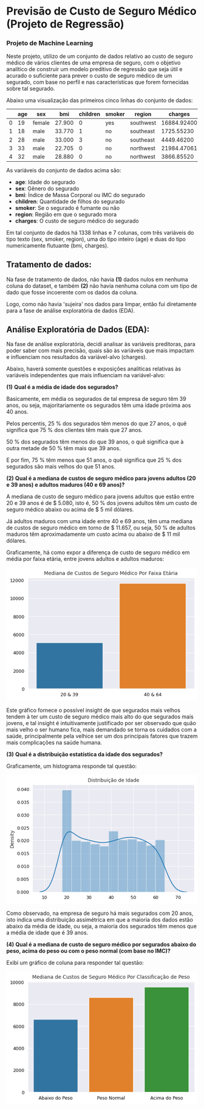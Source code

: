 # Previsão de Custo de Seguro Médico (Projeto de Regressão)
### Projeto de Machine Learning

 Neste projeto, utilizo de um conjunto de dados relativo ao custo de seguro médico de vários clientes de uma empresa de seguro, com o objetivo analítico de construir um modelo preditivo de regressão que seja útil e acurado o suficiente para prever o custo de seguro médico de um segurado, com base no perfil e nas características que forem fornecidas sobre tal segurado.
 
Abaixo uma visualização das primeiros cinco linhas do conjunto de dados:

|     | age |   sex  |    bmi   |children| smoker |  region   |   charges   |
|-----|-----|--------|----------|--------|--------|-----------|-------------|
| 0   | 19  | female | 27.900   | 0      | yes    | southwest | 16884.92400 |
| 1   | 18  | male   | 33.770   | 1      | no     | southeast | 1725.55230  |
| 2   | 28  | male   | 33.000   | 3      | no     | southeast | 4449.46200  |
| 3   | 33  | male   | 22.705   | 0      | no     | northwest | 21984.47061 |
| 4   | 32  | male   | 28.880   | 0      | no     | northwest | 3866.85520  |

As variáveis do conjunto de dados acima são:

* **age**: Idade do segurado
* **sex**: Gênero do segurado
* **bmi**: Índice de Massa Corporal ou IMC do segurado
* **children**: Quantidade de filhos do segurado
* **smoker**: Se o segurado é fumante ou não
* **region**: Região em que o segurado mora
* **charges**: O custo de seguro médico do segurado

Em tal conjunto de dados há 1338 linhas e 7 colunas, com três variáveis do tipo texto (sex, smoker, region), uma do tipo inteiro (age) e duas do tipo numericamente flutuante (bmi, charges).

## Tratamento de dados:

Na fase de tratamento de dados, não havia **(1)** dados nulos em nenhuma coluna do dataset, e também **(2)** não havia nenhuma coluna com um tipo de dado que fosse incoerente com os dados da coluna.

Logo, como não havia 'sujeira' nos dados para limpar, então fui diretamente para a fase de análise exploratória de dados (EDA).

## Análise Exploratória de Dados (EDA):

Na fase de análise exploratória, decidi analisar às variáveis preditoras, para poder saber com mais precisão, quais são às variáveis que mais impactam e influenciam nos resultados da variável-alvo (charges).

Abaixo, haverá somente questões e exposições analíticas relativas às variáveis independentes que mais influenciam na variável-alvo:

**(1)** **Qual é a média de idade dos segurados?**

Basicamente, em média os segurados de tal empresa de seguro têm 39 anos, ou seja, majoritariamente os segurados têm uma idade próxima aos 40 anos.

Pelos percentis, 25 % dos segurados têm menos do que 27 anos, o quê significa que 75 % dos clientes têm mais que 27 anos.

50 % dos segurados têm menos do que 39 anos, o quê significa que à outra metade de 50 % têm mais que 39 anos.

E por fim, 75 % têm menos que 51 anos, o quê significa que 25 % dos segurados são mais velhos do que 51 anos.

**(2)** **Qual é a mediana de custos de seguro médico para jovens adultos (20 e 39 anos) e adultos maduros (40 e 69 anos)?**

A mediana de custo de seguro médico para jovens adultos que estão entre 20 e 39 anos é de $ 5.080, isto é, 50 % dos jovens adultos têm um custo de seguro médico abaixo ou acima de $ 5 mil dólares.

Já adultos maduros com uma idade entre 40 e 69 anos, têm uma mediana de custos de seguro médico em torno de $ 11.657, ou seja, 50 % de adultos maduros têm aproximadamente um custo acima ou abaixo de $ 11 mil dólares.

Graficamente, há como expor a diferença de custo de seguro médico em média por faixa etária, entre jovens adultos e adultos maduros:

![](./img/img_1.png)

Este gráfico fornece o possível insight de que segurados mais velhos tendem à ter um custo de seguro médico mais alto do que segurados mais jovens, e tal insight é intuitivamente justificado por ser observado que quão mais velho o ser humano fica, mais demandado se torna os cuidados com a saúde, principalmente pela velhice ser um dos principais fatores que trazem mais complicações na saúde humana.

**(3)** **Qual é a distribuição estatística da idade dos segurados?**

Graficamente, um histograma responde tal questão:

![](./img/img_2.png)

Como observado, na empresa de seguro há mais segurados com 20 anos, isto indica uma distribuição assimétrica em que a maioria dos dados estão abaixo da média de idade, ou seja, a maioria dos segurados têm menos que a média de idade que é 39 anos.

**(4)** **Qual é a mediana de custo de seguro médico por segurados abaixo do peso, acima do peso ou com o peso normal (com base no IMC)?**

Exibi um gráfico de coluna para responder tal questão:

![](./img/img_4.png)


